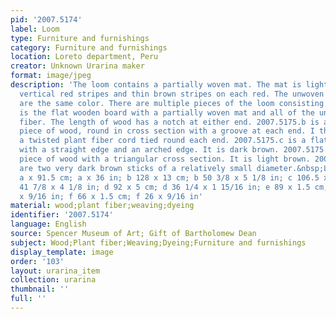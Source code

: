 ```yaml
---
pid: '2007.5174'
label: Loom
type: Furniture and furnishings
category: Furniture and furnishings
location: Loreto department, Peru
creator: Unknown Urarina maker
format: image/jpeg
description: 'The loom contains a partially woven mat. The mat is light natural with
  vertical red stripes and thin brown stripes on each red. The unwoven plant fibers
  are the same color. There are multiple pieces of the loom consisting of: 2007.5175.a
  is the flat wooden board with a partially woven mat and all of the unwoven plant
  fiber. The length of wood has a notch at either end. 2007.5175.b is a large, long
  piece of wood, round in cross section with a groove at each end. I think there is
  a twisted plant fiber cord tied round each end. 2007.5175.c is a flat piece of wood
  with a straight edge and an arched edge. It is dark brown. 2007.5175.d is a long
  piece of wood with a triangular cross section. It is light brown. 2007.5175.e,f
  are two very dark brown sticks of a relatively small diameter.&nbsp;Late 1800s-1996.
  a x 91.5 cm; a x 36 in; b 128 x 13 cm; b 50 3/8 x 5 1/8 in; c 106.5 x 10.5 cm; c
  41 7/8 x 4 1/8 in; d 92 x 5 cm; d 36 1/4 x 1 15/16 in; e 89 x 1.5 cm; e 35 1/16
  x 9/16 in; f 66 x 1.5 cm; f 26 x 9/16 in'
material: wood;plant fiber;weaving;dyeing
identifier: '2007.5174'
language: English
source: Spencer Museum of Art; Gift of Bartholomew Dean
subject: Wood;Plant fiber;Weaving;Dyeing;Furniture and furnishings
display_template: image
order: '103'
layout: urarina_item
collection: urarina
thumbnail: ''
full: ''
---
```

